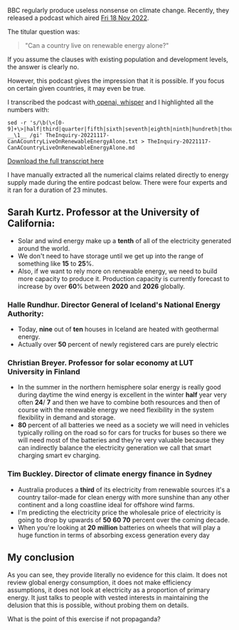
BBC regularly produce useless nonsense on climate change. Recently, they released a podcast which aired [Fri 18 Nov 2022](https://www.bbc.co.uk/programmes/w3ct39tx). 

The titular question was:

> "Can a country live on renewable energy alone?"

If you assume the clauses with existing population and development levels, the answer is clearly no. 

However, this podcast gives the impression that it is possible. If you focus on certain given countries, it may even be true. 

I transcribed the podcast with[ openai, whisper](https://github.com/Const-me/Whisper/releases) and I highlighted all the numbers with:

```
sed -r 's/\b(\<[0-9]+\>|half|third|quarter|fifth|sixth|seventh|eighth|ninth|hundreth|thousanth|zero|one|two|three|four|five|six|seven|eight|nine|ten|eleven|twelve|thirteen|fourteen|fifteen|sixteen|seventeen|eighteen|nineteen|twenty|thirty|forty|fifty|sixty|seventy|eighty|ninety|hundred|thousand|million|billion|trillion)/ __\1__ /gi' TheInquiry-20221117-CanACountryLiveOnRenewableEnergyAlone.txt > TheInquiry-20221117-CanACountryLiveOnRenewableEnergyAlone.md
```

[Download the full transcript here](/assets/TheInquiry-20221117-CanACountryLiveOnRenewableEnergyAlone)

I have manually extracted all the numerical claims related directly to energy supply made during the entire podcast below. There were four experts and it ran for a duration of 23 minutes. 

## Sarah Kurtz. Professor at the University of California:

- Solar and wind energy make up a __tenth__ of all of the electricity generated around the world.
- We don't need to have storage until we get up into the range of something like __15__ to __25__%.
- Also, if we want to rely more on renewable energy, we need to build more capacity to produce it. Production capacity is currently forecast to increase by over __60__% between __2020__ and __2026__ globally.

### Halle Rundhur.  Director General of Iceland's National Energy Authority:

- Today, __nine__ out of __ten__ houses in Iceland are heated with geothermal energy.
-  Actually over __50__ percent of newly registered cars are purely electric

### Christian Breyer. Professor for solar economy at LUT University in Finland

- In the summer in the northern hemisphere solar energy is really good during daytime the wind energy is excellent in the winter __half__ year very often __24__/ __7__ and then we have to combine both resources and then of course with the renewable energy we need flexibility in the system flexibility in demand and storage.
- __80__ percent of all batteries we need as a society we will need in vehicles typically rolling on the road so for cars for trucks for buses so there we will need most of the batteries and they're very valuable because they can indirectly balance the electricity generation we call that smart charging smart ev charging. 

### Tim Buckley. Director of climate energy finance in Sydney

- Australia produces a __third__ of its electricity from renewable sources it's a country tailor-made for clean energy with more sunshine than any other continent and a long coastline ideal for offshore wind farms.
- I'm predicting the electricity price the wholesale price of electricity is going to drop by upwards of __50__ __60__ __70__ percent over the coming decade.
- When you're looking at __20__ __million__ batteries on wheels that will play a huge function in terms of absorbing excess generation every day

## My conclusion

As you can see, they provide literally no evidence for this claim. It does not review global energy consumption, it does not make efficiency assumptions, it does not look at electricity as a proportion of primary energy. It just talks to people with vested interests in maintaining the delusion that this is possible, without probing them on details.

What is the point of this exercise if not propaganda?